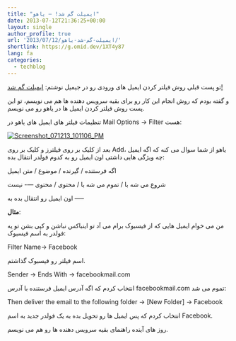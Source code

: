```yaml
---
title: "ایمیلت گم شد! – یاهو"
date: 2013-07-12T21:36:25+00:00
layout: single
author_profile: true
url: '2013/07/12/ایمیلت-گم-شد-یاهو/'
shortlink: https://g.omid.dev/1XT4y87
lang: fa
categories: 
  - techblog
---
```

تو پست قبلی روش فیلتر کردن ایمیل های ورودی رو در جیمیل نوشتم: [ایمیلت گم شد!](/fa/2013/07/06/%d8%a7%db%8c%d9%85%db%8c%d9%84%d8%aa-%da%af%d9%85-%d8%b4%d8%af/ "ایمیلت گم شد!")

و گفته بودم که روش انجام این کار رو برای بقیه سرویس دهنده ها هم می نویسم، تو این پست روش فیلتر کردن ایمیل ها در یاهو رو می نویسم.

تنظیمات فیلتر های ایمیل های یاهو در Mail Options -> Filter هست:

[![Screenshot_071213_101106_PM](/images/2013/07/Screenshot_071213_101106_PM-1024x605.jpg)](/images/2013/07/Screenshot_071213_101106_PM.jpg)

بعد از کلیک بر روی فیلترز و کلیک بر روی Add، یاهو از شما سوال می کنه که اگه ایمیل چه ویژگی هایی داشتی اون ایمیل رو به کدوم فولدر انتقال بده:

اگه فرستنده / گیرنده / موضوع / متن ایمیل

شروع می شه با / تموم می شه با / محتوی / محتوی —\- نیست

اون ایمیل رو انتقال بده به —–

**مثال**:

من می خوام ایمیل هایی که از فیسبوک برام می آد تو اینباکس نباشن و کپی بشن تو یه فولدر به اسم فیسبوک:

Filter Name-> Facebook

اسم فیلتر رو فیسبوک گذاشتم.

Sender -> Ends With -> facebookmail.com

انتخاب کردم که اگه آدرس ایمیل فرستنده با آدرس facebookmail.com تموم می شد:

Then deliver the email to the following folder -> \[New Folder\] -> Facebook

انتخاب کردم که پس ایمیل ها رو تحویل بده به یک فولدر جدید به اسم Facebook.

روز های آینده راهنمای بقیه سرویس دهنده ها رو هم می نویسم.
